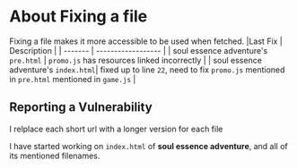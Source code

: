 # About Fixing a file
Fixing a file makes it more accessible to be used when fetched.
|Last Fix | Description          |
| ------- | ------------------ |
| soul essence adventure's `pre.html` | `promo.js` has resources linked incorrectly |
| soul essence adventure's `index.html`| fixed up to line `22`, need to fix `promo.js` mentioned in `pre.html` mentioned in `game.js` |

## Reporting a Vulnerability

I relplace each short url with a longer version for each file

I have started working on `index.html` of **soul essence adventure**, and all of its mentioned filenames.
